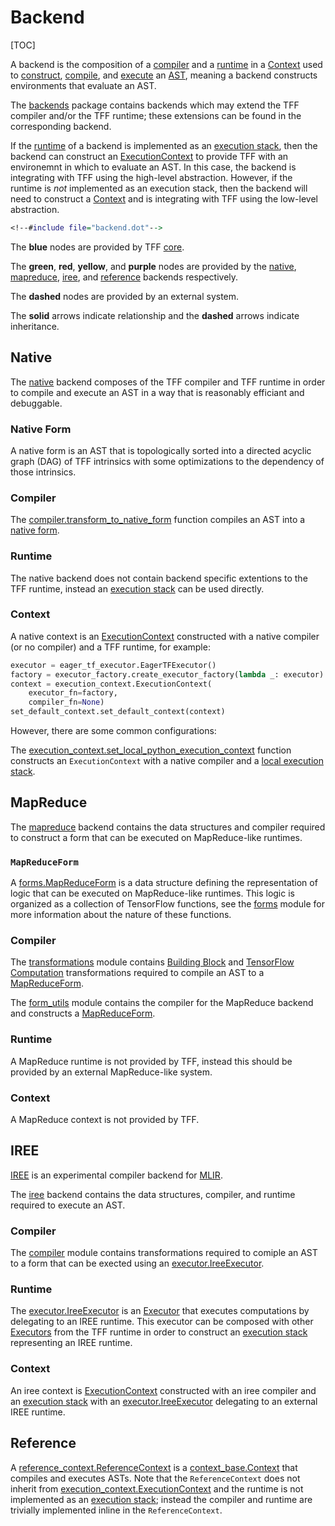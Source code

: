 # Backend

[TOC]

A backend is the composition of a [compiler](compilation.md#compiler) and a
[runtime](execution.md#runtime) in a [Context](context.md#context) used to
[construct](tracing.md), [compile](compilation.md), and [execute](execution.md)
an [AST](compilation.md#ast), meaning a backend constructs environments that
evaluate an AST.

The
[backends](https://github.com/tensorflow/federated/blob/main/tensorflow_federated/python/core/backends)
package contains backends which may extend the TFF compiler and/or the TFF
runtime; these extensions can be found in the corresponding backend.

If the [runtime](execution.md#runtime) of a backend is implemented as an
[execution stack](execution.md#execution-stack), then the backend can construct
an [ExecutionContext](context.md#executioncontext) to provide TFF with an
environemnt in which to evaluate an AST. In this case, the backend is
integrating with TFF using the high-level abstraction. However, if the runtime
is *not* implemented as an execution stack, then the backend will need to
construct a [Context](context.md#context) and is integrating with TFF using the
low-level abstraction.

```dot
<!--#include file="backend.dot"-->
```

The **blue** nodes are provided by TFF
[core](https://github.com/tensorflow/federated/blob/main/tensorflow_federated/python/core).

The **green**, **red**, **yellow**, and **purple** nodes are provided by the
[native](#native), [mapreduce](#mapreduce), [iree](#iree), and
[reference](#reference) backends respectively.

The **dashed** nodes are provided by an external system.

The **solid** arrows indicate relationship and the **dashed** arrows indicate
inheritance.

## Native

The
[native](https://github.com/tensorflow/federated/blob/main/tensorflow_federated/python/core/backends/native)
backend composes of the TFF compiler and TFF runtime in order to compile and
execute an AST in a way that is reasonably efficiant and debuggable.

### Native Form

A native form is an AST that is topologically sorted into a directed acyclic
graph (DAG) of TFF intrinsics with some optimizations to the dependency of those
intrinsics.

### Compiler

The
[compiler.transform_to_native_form](https://github.com/tensorflow/federated/blob/main/tensorflow_federated/python/core/backends/native/compiler.py)
function compiles an AST into a [native form](#native-form).

### Runtime

The native backend does not contain backend specific extentions to the TFF
runtime, instead an [execution stack](execution.md#execution-stack) can be used
directly.

### Context

A native context is an [ExecutionContext](context.md#executioncontext)
constructed with a native compiler (or no compiler) and a TFF runtime, for
example:

```python
executor = eager_tf_executor.EagerTFExecutor()
factory = executor_factory.create_executor_factory(lambda _: executor)
context = execution_context.ExecutionContext(
    executor_fn=factory,
    compiler_fn=None)
set_default_context.set_default_context(context)
```

However, there are some common configurations:

The
[execution_context.set_local_python_execution_context](https://github.com/tensorflow/federated/blob/main/tensorflow_federated/python/core/backends/native/execution_context.py)
function constructs an `ExecutionContext` with a native compiler and a
[local execution stack](execution.md#local-execution-stack).

## MapReduce

The
[mapreduce](https://github.com/tensorflow/federated/blob/main/tensorflow_federated/python/core/backends/mapreduce)
backend contains the data structures and compiler required to construct a form
that can be executed on MapReduce-like runtimes.

### `MapReduceForm`

A
[forms.MapReduceForm](https://github.com/tensorflow/federated/blob/main/tensorflow_federated/python/core/backends/mapreduce/forms.py)
is a data structure defining the representation of logic that can be executed on
MapReduce-like runtimes. This logic is organized as a collection of TensorFlow
functions, see the
[forms](https://github.com/tensorflow/federated/blob/main/tensorflow_federated/python/core/backends/mapreduce/forms.py)
module for more information about the nature of these functions.

### Compiler

The
[transformations](https://github.com/tensorflow/federated/blob/main/tensorflow_federated/python/core/backends/mapreduce/transformations.py)
module contains [Building Block](compilation.md#building-block) and
[TensorFlow Computation](compilation.md#tensorflow-computation) transformations
required to compile an AST to a [MapReduceForm](#canonicalform).

The
[form_utils](https://github.com/tensorflow/federated/blob/main/tensorflow_federated/python/core/backends/mapreduce/form_utils.py)
module contains the compiler for the MapReduce backend and constructs a
[MapReduceForm](#canonicalform).

### Runtime

A MapReduce runtime is not provided by TFF, instead this should be provided by
an external MapReduce-like system.

### Context

A MapReduce context is not provided by TFF.

## IREE

[IREE](https://github.com/google/iree) is an experimental compiler backend for
[MLIR](https://mlir.llvm.org/).

The
[iree](https://github.com/tensorflow/federated/blob/main/tensorflow_federated/python/core/backends/iree)
backend contains the data structures, compiler, and runtime required to execute
an AST.

### Compiler

The
[compiler](https://github.com/tensorflow/federated/blob/main/tensorflow_federated/python/core/backends/iree/compiler.py)
module contains transformations required to comiple an AST to a form that can be
exected using an
[executor.IreeExecutor](https://github.com/tensorflow/federated/blob/main/tensorflow_federated/python/core/backends/iree/executor.py).

### Runtime

The
[executor.IreeExecutor](https://github.com/tensorflow/federated/blob/main/tensorflow_federated/python/core/backends/iree/executor.py)
is an [Executor](execution.md#executor) that executes computations by delegating
to an IREE runtime. This executor can be composed with other
[Executors](execution.md#executor) from the TFF runtime in order to construct an
[execution stack](execution.md#execution-stack) representing an IREE runtime.

### Context

An iree context is [ExecutionContext](context.md#executioncontext) constructed
with an iree compiler and an [execution stack](execution.md#execution-stack)
with an
[executor.IreeExecutor](https://github.com/tensorflow/federated/blob/main/tensorflow_federated/python/core/backends/iree/executor.py)
delegating to an external IREE runtime.

## Reference

A
[reference_context.ReferenceContext](https://github.com/tensorflow/federated/blob/main/tensorflow_federated/python/core/backends/reference/reference_context.py)
is a
[context_base.Context](https://github.com/tensorflow/federated/blob/main/tensorflow_federated/python/core/impl/context_stack/context_base.py)
that compiles and executes ASTs. Note that the `ReferenceContext` does not
inherit from
[execution_context.ExecutionContext](https://github.com/tensorflow/federated/blob/main/tensorflow_federated/python/core/impl/execution_contexts/sync_execution_context.py)
and the runtime is not implemented as an
[execution stack](execution.md#execution-stack); instead the compiler and
runtime are trivially implemented inline in the `ReferenceContext`.
